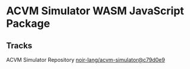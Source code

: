 # ACVM Simulator WASM JavaScript Package

## Tracks
ACVM Simulator Repository [noir-lang/acvm-simulator@c79d0e9](https://github.com/noir-lang/acvm-simulator/tree/c79d0e93a73bf0f9de7a1991cd74abcee66b215d)